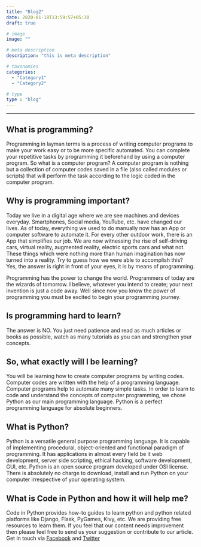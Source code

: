 ```yaml
---
title: "Blog2"
date: 2020-01-18T13:59:57+05:30
draft: true

# image
image: ""

# meta description
description: "this is meta description"

# taxonomies
categories: 
  - "Category1"
  - "Category2"

# type
type : "blog"
---
```

---

## What is programming?

Programming in layman terms is a process of writing computer programs to make your work easy or to be more specific automated. You can complete your repetitive tasks by programming it beforehand by using a computer program. So what is a computer program? A computer program is nothing but a collection of computer codes saved in a file (also called modules or scripts) that will perform the task according to the logic coded in the computer program.

## Why is programming important?

Today we live in a digital age where we are see machines and devices everyday. Smartphones, Social media, YouTube, etc. have changed our lives. As of today, everything we used to do manually now has an App or computer software to automate it. For every other outdoor work, there is an App that simplifies our job. We are now witnessing the rise of self-driving cars, virtual reality, augmented reality, electric sports cars and what not. These things which were nothing more than human imagination has now turned into a reality. Try to guess how we were able to accomplish this? Yes, the answer is right in front of your eyes, it is by means of programming.

Programming has the power to change the world. Programmers of today are the wizards of tomorrow. I believe, whatever you intend to create; your next invention is just a code away. Well since now you know the power of programming you must be excited to begin your programming journey.

## Is programming hard to learn?

The answer is NO. You just need patience and read as much articles or books as possible, watch as many tutorials as you can and strengthen your concepts.

## So, what exactly will I be learning?

You will be learning how to create computer programs by writing codes. Computer codes are written with the help of a programming language. Computer programs help to automate many simple tasks. In order to learn to code and understand the concepts of computer programming, we chose Python as our main programming language. Python is a perfect programming language for absolute beginners.

## What is Python?

Python is a versatile general purpose programming language. It is capable of implementing procedural, object-oriented and functional paradigm of programming. It has applications in almost every field be it web development, server side scripting, ethical hacking, software development, GUI, etc. Python is an open source program developed under OSI license. There is absolutely no charge to download, install and run Python on your computer irrespective of your operating system.

## What is Code in Python and how it will help me?

Code in Python provides how-to guides to learn python and python related platforms like Django, Flask, PyGames, Kivy, etc. We are providing free resources to learn them. If you feel that our content needs improvement then please feel free to send us your suggestion or contribute to our article. Get in touch via [Facebook][1] and [Twitter][2]

 [1]: https://www.facebook.com/codeinpython
 [2]: https://twitter.com/akarsh_singh9
